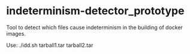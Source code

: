# indeterminism-detector_prototype
Tool to detect which files cause indeterminism in the building of docker images.

Use: ./idd.sh tarball1.tar tarball2.tar
